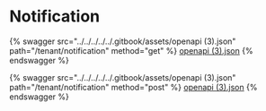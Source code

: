 # Notification

{% swagger src="../../../../../.gitbook/assets/openapi (3).json" path="/tenant/notification" method="get" %}
[openapi (3).json](<../../../../../.gitbook/assets/openapi (3).json>)
{% endswagger %}

{% swagger src="../../../../../.gitbook/assets/openapi (3).json" path="/tenant/notification" method="post" %}
[openapi (3).json](<../../../../../.gitbook/assets/openapi (3).json>)
{% endswagger %}
